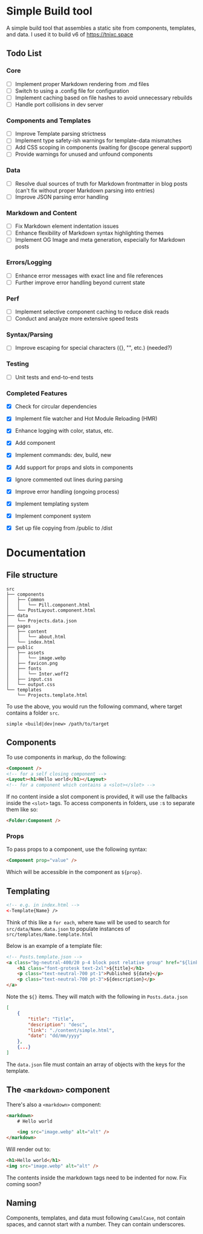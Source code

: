 # Simple Build tool

A simple build tool that assembles a static site from components, templates, and data. I used it to build v6 of https://tnixc.space

## Todo List

### Core
- [ ] Implement proper Markdown rendering from .md files
- [ ] Switch to using a .config file for configuration
- [ ] Implement caching based on file hashes to avoid unnecessary rebuilds
- [ ] Handle port collisions in dev server

### Components and Templates
- [ ] Improve Template parsing strictness
- [ ] Implement type safety-ish warnings for template-data mismatches
- [ ] Add CSS scoping in components (waiting for @scope general support)
- [ ] Provide warnings for unused and unfound components

### Data
- [ ] Resolve dual sources of truth for Markdown frontmatter in blog posts (can't fix without proper Markdown parsing into entries)
- [ ] Improve JSON parsing error handling

### Markdown and Content
- [ ] Fix Markdown element indentation issues
- [ ] Enhance flexibility of Markdown syntax highlighting themes
- [ ] Implement OG Image and meta generation, especially for Markdown posts

### Errors/Logging
- [ ] Enhance error messages with exact line and file references
- [ ] Further improve error handling beyond current state

### Perf
- [ ] Implement selective component caching to reduce disk reads
- [ ] Conduct and analyze more extensive speed tests

### Syntax/Parsing
- [ ] Improve escaping for special characters ({}, "", etc.) (needed?)

### Testing
- [ ] Unit tests and end-to-end tests

### Completed Features
- [x] Check for circular dependencies
- [x] Implement file watcher and Hot Module Reloading (HMR)
- [x] Enhance logging with color, status, etc.
- [x] Add <markdown> component
- [x] Implement commands: dev, build, new
- [x] Add support for props and slots in components
- [x] Ignore commented out lines during parsing
- [x] Improve error handling (ongoing process)
- [x] Implement templating system
- [x] Implement component system
- [x] Set up file copying from /public to /dist



# Documentation

## File structure

```
src
├── components
│   ├── Common
│   │   └── Pill.component.html
│   └── PostLayout.component.html
├── data
│   └── Projects.data.json
├── pages
│   ├── content
│   │   └── about.html
│   └── index.html
├── public
│   ├── assets
│   │   └── image.webp
│   ├── favicon.png
│   ├── fonts
│   │   └── Inter.woff2
│   ├── input.css
│   └── output.css
└── templates
    └── Projects.template.html
```

To use the above, you would run the following command, where target contains a folder `src`.

```
simple <build|dev|new> /path/to/target
```

## Components

To use components in markup, do the following:

```html
<Component />
<!-- for a self closing component -->
<Layout><h1>Hello world</h1></Layout>
<!-- for a component which contains a <slot></slot> -->
```

If no content inside a slot component is provided, it will use the fallbacks inside the `<slot>` tags. To access components in folders, use `:`s to separate them like so:

```html
<Folder:Component />
```

### Props

To pass props to a component, use the following syntax:

```html
<Component prop="value" />
```

Which will be accessible in the component as `${prop}`.

## Templating

```html
<!-- e.g. in index.html -->
<-Template{Name} />
```

Think of this like a `for each`, where `Name` will be used to search for `src/data/Name.data.json` to populate instances of `src/templates/Name.template.html`

Below is an example of a template file:

```html
<!-- Posts.template.json -->
<a class="bg-neutral-400/20 p-4 block post relative group" href="${link}">
	<h1 class="font-grotesk text-2xl">${title}</h1>
	<p class="text-neutral-700 pt-1">Published ${date}</p>
	<p class="text-neutral-700 pt-3">${description}</p>
</a>
```

Note the `${}` items. They will match with the following in `Posts.data.json`

```json
[
    {
        "title": "Title",
        "description": "desc",
        "link": "./content/simple.html",
        "date": "dd/mm/yyyy"
    },
    {...}
]
```

The `data.json` file must contain an array of objects with the keys for the template.

## The `<markdown>` component

There's also a `<markdown>` component:

```html
<markdown>
	# Hello world

	<img src="image.webp" alt="alt" />
</markdown>
```

Will render out to:

```html
<h1>Hello world</h1>
<img src="image.webp" alt="alt" />
```

The contents inside the markdown tags need to be indented for now. Fix coming soon?

## Naming

Components, templates, and data must following `CamalCase`, not contain spaces, and cannot start with a number. They can contain underscores.


